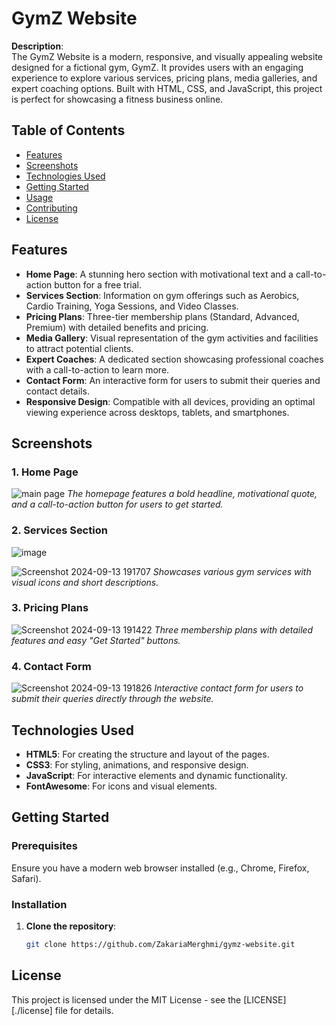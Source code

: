 # GymZ Website

**Description**:  
The GymZ Website is a modern, responsive, and visually appealing website designed for a fictional gym, GymZ. It provides users with an engaging experience to explore various services, pricing plans, media galleries, and expert coaching options. Built with HTML, CSS, and JavaScript, this project is perfect for showcasing a fitness business online.

## Table of Contents
- [Features](#features)
- [Screenshots](#screenshots)
- [Technologies Used](#technologies-used)
- [Getting Started](#getting-started)
- [Usage](#usage)
- [Contributing](#contributing)
- [License](#license)

## Features
- **Home Page**: A stunning hero section with motivational text and a call-to-action button for a free trial.
- **Services Section**: Information on gym offerings such as Aerobics, Cardio Training, Yoga Sessions, and Video Classes.
- **Pricing Plans**: Three-tier membership plans (Standard, Advanced, Premium) with detailed benefits and pricing.
- **Media Gallery**: Visual representation of the gym activities and facilities to attract potential clients.
- **Expert Coaches**: A dedicated section showcasing professional coaches with a call-to-action to learn more.
- **Contact Form**: An interactive form for users to submit their queries and contact details.
- **Responsive Design**: Compatible with all devices, providing an optimal viewing experience across desktops, tablets, and smartphones.

## Screenshots

### 1. Home Page
![main page](https://github.com/user-attachments/assets/5c077839-c813-46ee-bd80-a160a14fd1a6)
*The homepage features a bold headline, motivational quote, and a call-to-action button for users to get started.*

### 2. Services Section
![image](https://github.com/user-attachments/assets/643c5520-9e60-4b91-9d9d-b4a8cce2f16c)


![Screenshot 2024-09-13 191707](https://github.com/user-attachments/assets/dc43f642-2983-40cf-a745-c6675f884d1d)
*Showcases various gym services with visual icons and short descriptions.*

### 3. Pricing Plans
![Screenshot 2024-09-13 191422](https://github.com/user-attachments/assets/8842b56a-e65b-43da-8eaf-eb4f0583e663)
*Three membership plans with detailed features and easy "Get Started" buttons.*

### 4. Contact Form
![Screenshot 2024-09-13 191826](https://github.com/user-attachments/assets/483360ad-24cd-4236-8cc5-06832c07bd98)
*Interactive contact form for users to submit their queries directly through the website.*

## Technologies Used
- **HTML5**: For creating the structure and layout of the pages.
- **CSS3**: For styling, animations, and responsive design.
- **JavaScript**: For interactive elements and dynamic functionality.
- **FontAwesome**: For icons and visual elements.

## Getting Started

### Prerequisites
Ensure you have a modern web browser installed (e.g., Chrome, Firefox, Safari).

### Installation
1. **Clone the repository**:
   ```bash
   git clone https://github.com/ZakariaMerghmi/gymz-website.git
## License

This project is licensed under the MIT License - see the [LICENSE][./license] file for details.


